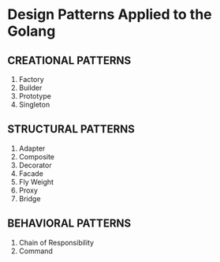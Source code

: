 # Design Patterns Applied to the Golang

## CREATIONAL PATTERNS
1. Factory
2. Builder
3. Prototype
4. Singleton

## STRUCTURAL PATTERNS
1. Adapter
2. Composite
3. Decorator
4. Facade
5. Fly Weight
6. Proxy
7. Bridge

## BEHAVIORAL PATTERNS
1. Chain of Responsibility
2. Command